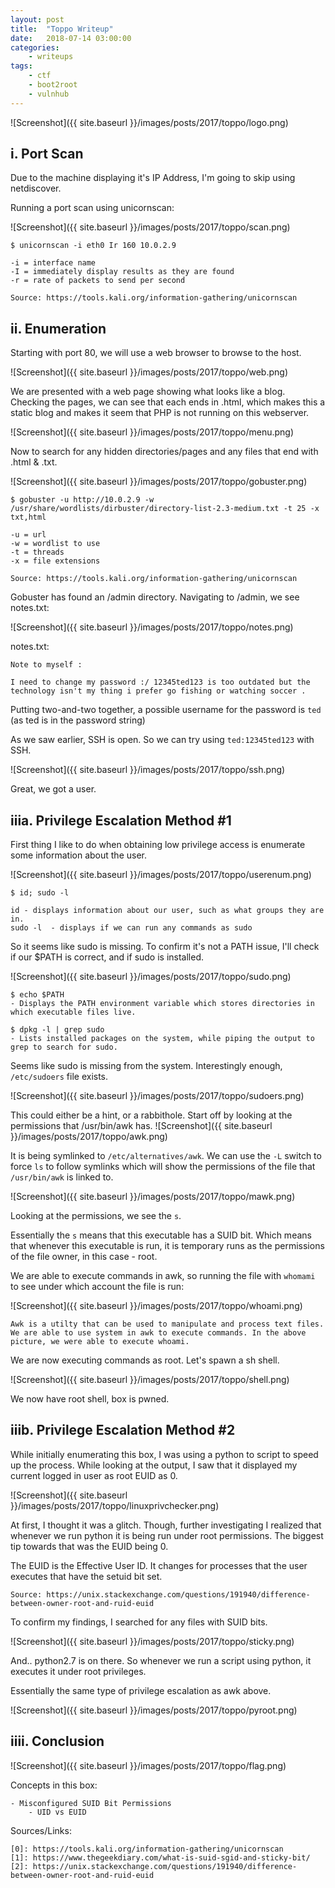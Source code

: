```yaml
---
layout: post
title:	"Toppo Writeup"
date:	2018-07-14 03:00:00
categories:
    - writeups
tags:
    - ctf
    - boot2root
    - vulnhub
---
```


![Screenshot]({{ site.baseurl }}/images/posts/2017/toppo/logo.png)

## i. Port Scan

Due to the machine displaying it's IP Address, I'm going to skip using netdiscover.

Running a port scan using unicornscan:

![Screenshot]({{ site.baseurl }}/images/posts/2017/toppo/scan.png)

~~~
$ unicornscan -i eth0 Ir 160 10.0.2.9

-i = interface name
-I = immediately display results as they are found
-r = rate of packets to send per second

Source: https://tools.kali.org/information-gathering/unicornscan
~~~

## ii. Enumeration

Starting with port 80, we will use a web browser to browse to the host.

![Screenshot]({{ site.baseurl }}/images/posts/2017/toppo/web.png)

We are presented with a web page showing what looks like a blog. Checking the pages, we can see that each ends in .html, which makes this a static blog and makes it seem that PHP is not running on this webserver.

![Screenshot]({{ site.baseurl }}/images/posts/2017/toppo/menu.png)

Now to search for any hidden directories/pages and any files that end with .html & .txt.

![Screenshot]({{ site.baseurl }}/images/posts/2017/toppo/gobuster.png)

~~~
$ gobuster -u http://10.0.2.9 -w /usr/share/wordlists/dirbuster/directory-list-2.3-medium.txt -t 25 -x txt,html

-u = url
-w = wordlist to use
-t = threads
-x = file extensions

Source: https://tools.kali.org/information-gathering/unicornscan
~~~

Gobuster has found an /admin directory. Navigating to /admin, we see notes.txt:

![Screenshot]({{ site.baseurl }}/images/posts/2017/toppo/notes.png)

notes.txt:
~~~
Note to myself : 

I need to change my password :/ 12345ted123 is too outdated but the technology isn't my thing i prefer go fishing or watching soccer .
~~~

Putting two-and-two together, a possible username for the password is `ted` (as ted is in the password string)

As we saw earlier, SSH is open. So we can try using `ted:12345ted123` with SSH.

![Screenshot]({{ site.baseurl }}/images/posts/2017/toppo/ssh.png)

Great, we got a user.

## iiia. Privilege Escalation Method #1

First thing I like to do when obtaining low privilege access is enumerate some information about the user.

![Screenshot]({{ site.baseurl }}/images/posts/2017/toppo/userenum.png)

~~~
$ id; sudo -l

id - displays information about our user, such as what groups they are in.
sudo -l  - displays if we can run any commands as sudo
~~~

So it seems like sudo is missing. To confirm it's not a PATH issue, I'll check if our $PATH is correct, and if sudo is installed.

![Screenshot]({{ site.baseurl }}/images/posts/2017/toppo/sudo.png)

~~~
$ echo $PATH
- Displays the PATH environment variable which stores directories in which executable files live.

$ dpkg -l | grep sudo
- Lists installed packages on the system, while piping the output to grep to search for sudo.
~~~

Seems like sudo is missing from the system. Interestingly enough, `/etc/sudoers` file exists.

![Screenshot]({{ site.baseurl }}/images/posts/2017/toppo/sudoers.png)

This could either be a hint, or a rabbithole. Start off by looking at the permissions that /usr/bin/awk has.
![Screenshot]({{ site.baseurl }}/images/posts/2017/toppo/awk.png)

It is being symlinked to `/etc/alternatives/awk`. We can use the `-L` switch to force `ls` to follow symlinks which will show the permissions of the file that `/usr/bin/awk` is linked to.

![Screenshot]({{ site.baseurl }}/images/posts/2017/toppo/mawk.png)

Looking at the permissions, we see the `s`.

Essentially the `s` means that this executable has a SUID bit. Which means that whenever this executable is run, it is temporary runs as the permissions of the file owner, in this case - root.

We are able to execute commands in awk, so running the file with `whomami` to see under which account the file is run:

![Screenshot]({{ site.baseurl }}/images/posts/2017/toppo/whoami.png)

~~~
Awk is a utilty that can be used to manipulate and process text files. We are able to use system in awk to execute commands. In the above picture, we were able to execute whoami.
~~~

We are now executing commands as root. Let's spawn a sh shell.

![Screenshot]({{ site.baseurl }}/images/posts/2017/toppo/shell.png)

We now have root shell, box is pwned.

## iiib. Privilege Escalation Method #2

While initially enumerating this box, I was using a python to script to speed up the process. While looking at the output, I saw that it displayed my current logged in user as root EUID as 0.

![Screenshot]({{ site.baseurl }}/images/posts/2017/toppo/linuxprivchecker.png)

At first, I thought it was a glitch. Though, further investigating I realized that whenever we run python it is being run under root permissions. The biggest tip towards that was the EUID being 0.

The EUID is the Effective User ID. It changes for processes that the user executes that have the setuid bit set. 
```
Source: https://unix.stackexchange.com/questions/191940/difference-between-owner-root-and-ruid-euid
```

To confirm my findings, I searched for any files with SUID bits.

![Screenshot]({{ site.baseurl }}/images/posts/2017/toppo/sticky.png)

And.. python2.7 is on there. So whenever we run a script using python, it executes it under root privileges.

Essentially the same type of privilege escalation as awk above.

![Screenshot]({{ site.baseurl }}/images/posts/2017/toppo/pyroot.png)

## iiii. Conclusion
![Screenshot]({{ site.baseurl }}/images/posts/2017/toppo/flag.png)

Concepts in this box:
~~~
- Misconfigured SUID Bit Permissions
	- UID vs EUID
~~~ 

Sources/Links:
~~~
[0]: https://tools.kali.org/information-gathering/unicornscan
[1]: https://www.thegeekdiary.com/what-is-suid-sgid-and-sticky-bit/
[2]: https://unix.stackexchange.com/questions/191940/difference-between-owner-root-and-ruid-euid
~~~


